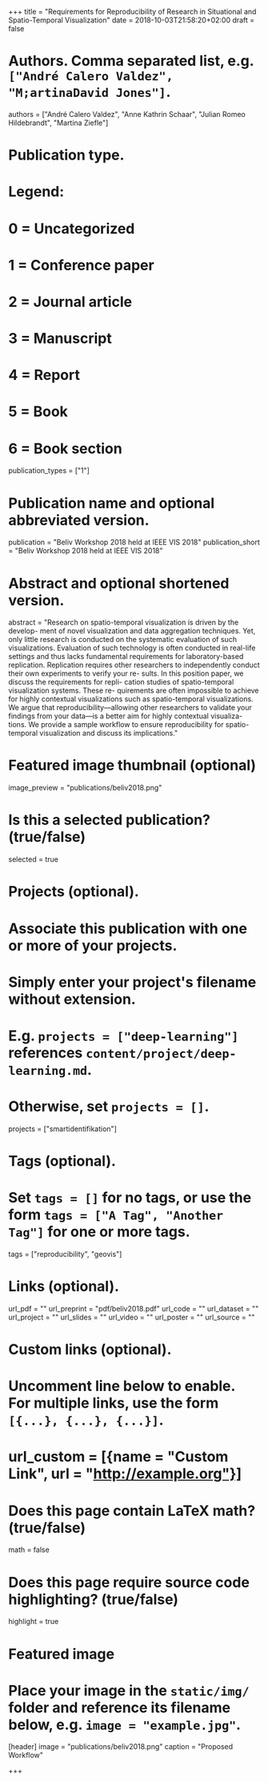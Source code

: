 +++
title = "Requirements for Reproducibility of Research in Situational and Spatio-Temporal Visualization"
date = 2018-10-03T21:58:20+02:00
draft = false

# Authors. Comma separated list, e.g. `["André Calero Valdez", "M;artinaDavid Jones"]`.
authors = ["André Calero Valdez", "Anne Kathrin Schaar", "Julian Romeo Hildebrandt", "Martina Ziefle"]

# Publication type.
# Legend:
# 0 = Uncategorized
# 1 = Conference paper
# 2 = Journal article
# 3 = Manuscript
# 4 = Report
# 5 = Book
# 6 = Book section
publication_types = ["1"]

# Publication name and optional abbreviated version.
publication = "Beliv Workshop 2018 held at IEEE VIS 2018"
publication_short = "Beliv Workshop 2018 held at IEEE VIS 2018"

# Abstract and optional shortened version.
abstract = "Research on spatio-temporal visualization is driven by the develop- ment of novel visualization and data aggregation techniques. Yet, only little research is conducted on the systematic evaluation of such visualizations. Evaluation of such technology is often conducted in real-life settings and thus lacks fundamental requirements for laboratory-based replication. Replication requires other researchers to independently conduct their own experiments to verify your re- sults. In this position paper, we discuss the requirements for repli- cation studies of spatio-temporal visualization systems. These re- quirements are often impossible to achieve for highly contextual visualizations such as spatio-temporal visualizations. We argue that reproducibility—allowing other researchers to validate your findings from your data—is a better aim for highly contextual visualiza- tions. We provide a sample workflow to ensure reproducibility for spatio-temporal visualization and discuss its implications."

# Featured image thumbnail (optional)
image_preview = "publications/beliv2018.png"

# Is this a selected publication? (true/false)
selected = true

# Projects (optional).
#   Associate this publication with one or more of your projects.
#   Simply enter your project's filename without extension.
#   E.g. `projects = ["deep-learning"]` references `content/project/deep-learning.md`.
#   Otherwise, set `projects = []`.
projects = ["smartidentifikation"]

# Tags (optional).
#   Set `tags = []` for no tags, or use the form `tags = ["A Tag", "Another Tag"]` for one or more tags.
tags = ["reproducibility", "geovis"]

# Links (optional).
url_pdf = ""
url_preprint = "pdf/beliv2018.pdf"
url_code = ""
url_dataset = ""
url_project = ""
url_slides = ""
url_video = ""
url_poster = ""
url_source = ""

# Custom links (optional).
#   Uncomment line below to enable. For multiple links, use the form `[{...}, {...}, {...}]`.
# url_custom = [{name = "Custom Link", url = "http://example.org"}]

# Does this page contain LaTeX math? (true/false)
math = false

# Does this page require source code highlighting? (true/false)
highlight = true

# Featured image
# Place your image in the `static/img/` folder and reference its filename below, e.g. `image = "example.jpg"`.
[header]
image = "publications/beliv2018.png"
caption = "Proposed Workflow"

+++
